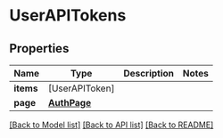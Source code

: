# UserAPITokens

## Properties
Name | Type | Description | Notes
------------ | ------------- | ------------- | -------------
**items** | [UserAPIToken] |  | 
**page** | [**AuthPage**](AuthPage.md) |  | 

[[Back to Model list]](../README.md#documentation-for-models) [[Back to API list]](../README.md#documentation-for-api-endpoints) [[Back to README]](../README.md)


